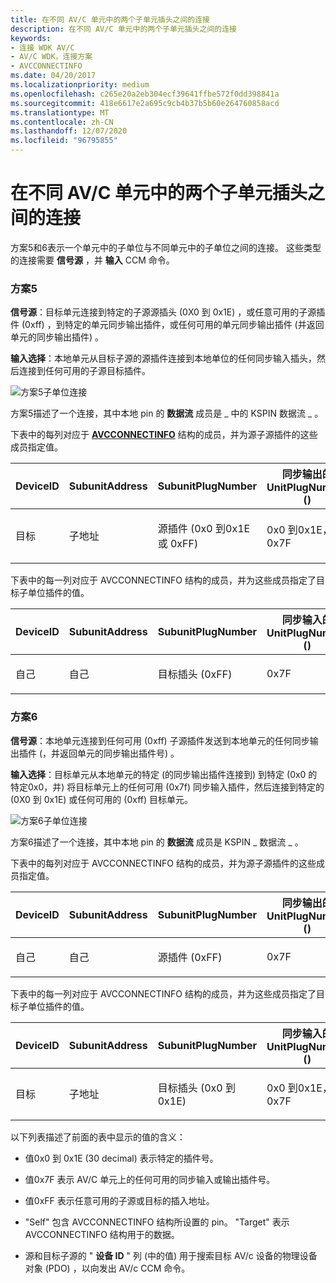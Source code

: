 ```yaml
---
title: 在不同 AV/C 单元中的两个子单元插头之间的连接
description: 在不同 AV/C 单元中的两个子单元插头之间的连接
keywords:
- 连接 WDK AV/C
- AV/C WDK，连接方案
- AVCCONNECTINFO
ms.date: 04/20/2017
ms.localizationpriority: medium
ms.openlocfilehash: c265e20a2eb304ecf39641ffbe572f0dd398841a
ms.sourcegitcommit: 418e6617e2a695c9cb4b37b5b60e264760858acd
ms.translationtype: MT
ms.contentlocale: zh-CN
ms.lasthandoff: 12/07/2020
ms.locfileid: "96795855"
---
```

# <a name="connections-between-two-subunit-plugs-in-different-avc-units"></a>在不同 AV/C 单元中的两个子单元插头之间的连接


方案5和6表示一个单元中的子单位与不同单元中的子单位之间的连接。 这些类型的连接需要 **信号源** ，并 **输入** CCM 命令。

### <a name="scenario-5"></a><a href="" id="scenario-5"></a> 方案5

**信号源**：目标单元连接到特定的子源源插头 (0X0 到 0x1E) ，或任意可用的子源插件 (0xff) ，到特定的单元同步输出插件，或任何可用的单元同步输出插件 (并返回单元的同步输出插件) 。

**输入选择**：本地单元从目标子源的源插件连接到本地单位的任何同步输入插头，然后连接到任何可用的子源目标插件。

![方案5子单位连接](images/avc-ccm5.gif)

方案5描述了一个连接，其中本地 pin 的 **数据流** 成员是 \_ 中的 KSPIN 数据流 \_ 。

下表中的每列对应于 [**AVCCONNECTINFO**](/windows-hardware/drivers/ddi/avc/ns-avc-_avcconnectinfo) 结构的成员，并为源子源插件的这些成员指定值。

<table>
<colgroup>
<col width="25%" />
<col width="25%" />
<col width="25%" />
<col width="25%" />
</colgroup>
<thead>
<tr class="header">
<th>DeviceID</th>
<th>SubunitAddress</th>
<th>SubunitPlugNumber</th>
<th>同步输出的 UnitPlugNumber () </th>
</tr>
</thead>
<tbody>
<tr class="odd">
<td><p>目标</p></td>
<td><p>子地址</p></td>
<td><p>源插件 (0x0 到0x1E 或 0xFF) </p></td>
<td><p>0x0 到0x1E，或0x7F</p></td>
</tr>
</tbody>
</table>

 

下表中的每一列对应于 AVCCONNECTINFO 结构的成员，并为这些成员指定了目标子单位插件的值。

<table>
<colgroup>
<col width="25%" />
<col width="25%" />
<col width="25%" />
<col width="25%" />
</colgroup>
<thead>
<tr class="header">
<th>DeviceID</th>
<th>SubunitAddress</th>
<th>SubunitPlugNumber</th>
<th>同步输入的 UnitPlugNumber () </th>
</tr>
</thead>
<tbody>
<tr class="odd">
<td><p>自己</p></td>
<td><p>自己</p></td>
<td><p>目标插头 (0xFF) </p></td>
<td><p>0x7F</p></td>
</tr>
</tbody>
</table>

 

### <a name="scenario-6"></a><a href="" id="scenario-6"></a> 方案6

**信号源**：本地单元连接到任何可用 (0xff) 子源插件发送到本地单元的任何同步输出插件 (，并返回单元的同步输出插件号) 。

**输入选择**：目标单元从本地单元的特定 (的同步输出插件连接到) 到特定 (0x0 的特定0x0，并) 将目标单元上的任何可用 (0x7f) 同步输入插件，然后连接到特定的 (0X0 到 0x1E) 或任何可用的 (0xff) 目标单元。

![方案6子单位连接](images/avc-ccm6.gif)

方案6描述了一个连接，其中本地 pin 的 **数据流** 成员是 KSPIN \_ 数据流 \_ 。

下表中的每列对应于 AVCCONNECTINFO 结构的成员，并为源子源插件的这些成员指定值。

<table>
<colgroup>
<col width="25%" />
<col width="25%" />
<col width="25%" />
<col width="25%" />
</colgroup>
<thead>
<tr class="header">
<th>DeviceID</th>
<th>SubunitAddress</th>
<th>SubunitPlugNumber</th>
<th>同步输出的 UnitPlugNumber () </th>
</tr>
</thead>
<tbody>
<tr class="odd">
<td><p>自己</p></td>
<td><p>自己</p></td>
<td><p>源插件 (0xFF) </p></td>
<td><p>0x7F</p></td>
</tr>
</tbody>
</table>

 

下表中的每一列对应于 AVCCONNECTINFO 结构的成员，并为这些成员指定了目标子单位插件的值。

<table>
<colgroup>
<col width="25%" />
<col width="25%" />
<col width="25%" />
<col width="25%" />
</colgroup>
<thead>
<tr class="header">
<th>DeviceID</th>
<th>SubunitAddress</th>
<th>SubunitPlugNumber</th>
<th>同步输入的 UnitPlugNumber () </th>
</tr>
</thead>
<tbody>
<tr class="odd">
<td><p>目标</p></td>
<td><p>子地址</p></td>
<td><p>目标插头 (0x0 到 0x1E) </p></td>
<td><p>0x0 到0x1E，或0x7F</p></td>
</tr>
</tbody>
</table>

 

以下列表描述了前面的表中显示的值的含义：

-   值0x0 到 0x1E (30 decimal) 表示特定的插件号。

-   值0x7F 表示 AV/C 单元上的任何可用的同步输入或输出插件号。

-   值0xFF 表示任意可用的子源或目标的插入地址。

-   "Self" 包含 AVCCONNECTINFO 结构所设置的 pin。 "Target" 表示 AVCCONNECTINFO 结构用于的数据。

-   源和目标子源的 " **设备 ID** " 列 (中的值) 用于搜索目标 AV/c 设备的物理设备对象 (PDO) ，以向发出 AV/c CCM 命令。

 


